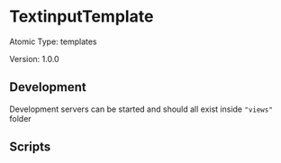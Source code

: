 # TextinputTemplate

Atomic Type: templates

Version: 1.0.0

## Development

Development servers can be started and should all exist inside `"views"` folder

## Scripts
